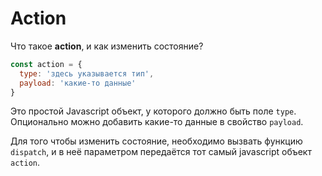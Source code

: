 # Action
Что такое **action**, и как изменить состояние?
```js
const action = {
  type: 'здесь указывается тип',
  payload: 'какие-то данные'
}
```
Это простой Javascript объект, у которого должно быть поле `type`.  
Опционально можно добавить какие-то данные в свойство `payload`.

Для того чтобы изменить состояние, необходимо вызвать функцию `dispatch`, и в неё параметром передаётся тот самый javascript объект 
`action`.
